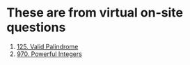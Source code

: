 # These are from virtual on-site questions
1. [125. Valid Palindrome](https://leetcode.com/problems/valid-palindrome)
2. [970. Powerful Integers](https://leetcode.com/problems/powerful-integers)
